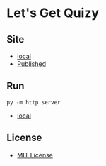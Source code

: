 # Let's Get Quizy

<!-- ![](images/GAMENAME.jpeg "") -->

## Site

- [local](http://localhost:8000/)
- [Published](https://alexhedley.github.io/letsgetquizy)

## Run

`py -m http.server`

- [local](http://localhost:8000/)

## License

- [MIT License](LICENSE)
